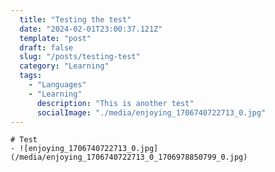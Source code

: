 ```yaml
---
  title: "Testing the test"
  date: "2024-02-01T23:00:37.121Z"
  template: "post"
  draft: false
  slug: "/posts/testing-test"
  category: "Learning"
  tags:
	- "Languages"
	- "Learning"
	  description: "This is another test"
	  socialImage: "./media/enjoying_1706740722713_0.jpg"
---
```

	# Test
	- ![enjoying_1706740722713_0.jpg](/media/enjoying_1706740722713_0_1706978850799_0.jpg)